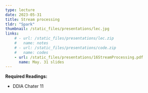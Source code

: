 ```yaml
---
type: lecture
date: 2023-05-31
title: Stream processing
tldr: "Spark"
thumbnail: /static_files/presentations/lec.jpg
links: 
    # - url: /static_files/presentations/lec.zip
    #   name: notes
    # - url: /static_files/presentations/code.zip
    #   name: codes
    - url: /static_files/presentations/16StreamProcessing.pdf
      name: May. 31 slides
---
```

<!-- **Suggested Readings:**
- [Readings 1](http://example.com)
- [Readings 2](http://example.com) -->
 <!-- (MapReduce, SPARQL) -->



**Required Readings:**
- DDIA Chater 11